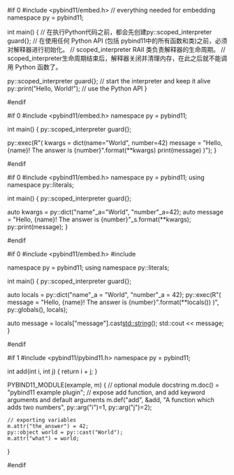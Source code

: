 #if 0
#include <pybind11/embed.h> // everything needed for embedding
namespace py = pybind11;

int main()
{
  // 在执行Python代码之前，都会先创建py::scoped_interpreter guard{};
  // 在使用任何 Python API (包括 pybind11中的所有函数和类)之前，必须对解释器进行初始化。 
  // scoped_interpreter RAII 类负责解释器的生命周期。
  // scoped_interpreter生命周期结束后，解释器关闭并清理内存，在此之后就不能调用 Python 函数了。

  py::scoped_interpreter guard{}; // start the interpreter and keep it alive
  py::print("Hello, World!");     // use the Python API
}

#endif

#if 0
#include <pybind11/embed.h>
namespace py = pybind11;

int main() 
{
py::scoped_interpreter guard{};

py::exec(R"(
kwargs = dict(name="World", number=42)
message = "Hello, {name}! The answer is {number}".format(**kwargs)
print(message)
)");
}

#endif

#if 0
#include <pybind11/embed.h>
namespace py = pybind11;
using namespace py::literals;

int main() {
py::scoped_interpreter guard{};

auto kwargs = py::dict("name"_a="World", "number"_a=42);
auto message = "Hello, {name}! The answer is {number}"_s.format(**kwargs);
py::print(message);
}

#endif

#if 0
#include <pybind11/embed.h>
#include <iostream>

namespace py = pybind11;
using namespace py::literals;

int main()
{
  py::scoped_interpreter guard{};

  auto locals = py::dict("name"_a = "World", "number"_a = 42);
  py::exec(R"(
message = "Hello, {name}! The answer is {number}".format(**locals())
)",
           py::globals(), locals);

  auto message = locals["message"].cast<std::string>();
  std::cout << message;
}

#endif

#if 1
#include <pybind11/pybind11.h>
namespace py = pybind11;

int add(int i, int j)
{
    return i + j;
}

PYBIND11_MODULE(example, m)
{
    // optional module docstring
    m.doc() = "pybind11 example plugin";
    // expose add function, and add keyword arguments and default arguments
    m.def("add", &add, "A function which adds two numbers", py::arg("i")=1, py::arg("j")=2);

    // exporting variables
    m.attr("the_answer") = 42;
    py::object world = py::cast("World");
    m.attr("what") = world;
}

#endif